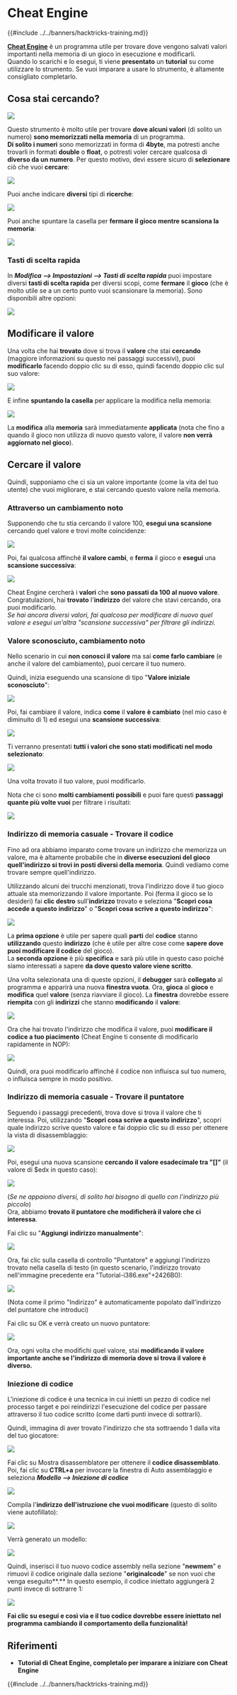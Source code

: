 # Cheat Engine

{{#include ../../banners/hacktricks-training.md}}

[**Cheat Engine**](https://www.cheatengine.org/downloads.php) è un programma utile per trovare dove vengono salvati valori importanti nella memoria di un gioco in esecuzione e modificarli.\
Quando lo scarichi e lo esegui, ti viene **presentato** un **tutorial** su come utilizzare lo strumento. Se vuoi imparare a usare lo strumento, è altamente consigliato completarlo.

## Cosa stai cercando?

![](<../../images/image (762).png>)

Questo strumento è molto utile per trovare **dove alcuni valori** (di solito un numero) **sono memorizzati nella memoria** di un programma.\
**Di solito i numeri** sono memorizzati in forma di **4byte**, ma potresti anche trovarli in formati **double** o **float**, o potresti voler cercare qualcosa di **diverso da un numero**. Per questo motivo, devi essere sicuro di **selezionare** ciò che vuoi **cercare**:

![](<../../images/image (324).png>)

Puoi anche indicare **diversi** tipi di **ricerche**:

![](<../../images/image (311).png>)

Puoi anche spuntare la casella per **fermare il gioco mentre scansiona la memoria**:

![](<../../images/image (1052).png>)

### Tasti di scelta rapida

In _**Modifica --> Impostazioni --> Tasti di scelta rapida**_ puoi impostare diversi **tasti di scelta rapida** per diversi scopi, come **fermare** il **gioco** (che è molto utile se a un certo punto vuoi scansionare la memoria). Sono disponibili altre opzioni:

![](<../../images/image (864).png>)

## Modificare il valore

Una volta che hai **trovato** dove si trova il **valore** che stai **cercando** (maggiore informazioni su questo nei passaggi successivi), puoi **modificarlo** facendo doppio clic su di esso, quindi facendo doppio clic sul suo valore:

![](<../../images/image (563).png>)

E infine **spuntando la casella** per applicare la modifica nella memoria:

![](<../../images/image (385).png>)

La **modifica** alla **memoria** sarà immediatamente **applicata** (nota che fino a quando il gioco non utilizza di nuovo questo valore, il valore **non verrà aggiornato nel gioco**).

## Cercare il valore

Quindi, supponiamo che ci sia un valore importante (come la vita del tuo utente) che vuoi migliorare, e stai cercando questo valore nella memoria.

### Attraverso un cambiamento noto

Supponendo che tu stia cercando il valore 100, **esegui una scansione** cercando quel valore e trovi molte coincidenze:

![](<../../images/image (108).png>)

Poi, fai qualcosa affinché **il valore cambi**, e **ferma** il gioco e **esegui** una **scansione successiva**:

![](<../../images/image (684).png>)

Cheat Engine cercherà i **valori** che **sono passati da 100 al nuovo valore**. Congratulazioni, hai **trovato** l'**indirizzo** del valore che stavi cercando, ora puoi modificarlo.\
_Se hai ancora diversi valori, fai qualcosa per modificare di nuovo quel valore e esegui un'altra "scansione successiva" per filtrare gli indirizzi._

### Valore sconosciuto, cambiamento noto

Nello scenario in cui **non conosci il valore** ma sai **come farlo cambiare** (e anche il valore del cambiamento), puoi cercare il tuo numero.

Quindi, inizia eseguendo una scansione di tipo "**Valore iniziale sconosciuto**":

![](<../../images/image (890).png>)

Poi, fai cambiare il valore, indica **come** il **valore** **è cambiato** (nel mio caso è diminuito di 1) ed esegui una **scansione successiva**:

![](<../../images/image (371).png>)

Ti verranno presentati **tutti i valori che sono stati modificati nel modo selezionato**:

![](<../../images/image (569).png>)

Una volta trovato il tuo valore, puoi modificarlo.

Nota che ci sono **molti cambiamenti possibili** e puoi fare questi **passaggi quante più volte vuoi** per filtrare i risultati:

![](<../../images/image (574).png>)

### Indirizzo di memoria casuale - Trovare il codice

Fino ad ora abbiamo imparato come trovare un indirizzo che memorizza un valore, ma è altamente probabile che in **diverse esecuzioni del gioco quell'indirizzo si trovi in posti diversi della memoria**. Quindi vediamo come trovare sempre quell'indirizzo.

Utilizzando alcuni dei trucchi menzionati, trova l'indirizzo dove il tuo gioco attuale sta memorizzando il valore importante. Poi (ferma il gioco se lo desideri) fai **clic destro** sull'**indirizzo** trovato e seleziona "**Scopri cosa accede a questo indirizzo**" o "**Scopri cosa scrive a questo indirizzo**":

![](<../../images/image (1067).png>)

La **prima opzione** è utile per sapere quali **parti** del **codice** stanno **utilizzando** questo **indirizzo** (che è utile per altre cose come **sapere dove puoi modificare il codice** del gioco).\
La **seconda opzione** è più **specifica** e sarà più utile in questo caso poiché siamo interessati a sapere **da dove questo valore viene scritto**.

Una volta selezionata una di queste opzioni, il **debugger** sarà **collegato** al programma e apparirà una nuova **finestra vuota**. Ora, **gioca** al **gioco** e **modifica** quel **valore** (senza riavviare il gioco). La **finestra** dovrebbe essere **riempita** con gli **indirizzi** che stanno **modificando** il **valore**:

![](<../../images/image (91).png>)

Ora che hai trovato l'indirizzo che modifica il valore, puoi **modificare il codice a tuo piacimento** (Cheat Engine ti consente di modificarlo rapidamente in NOP):

![](<../../images/image (1057).png>)

Quindi, ora puoi modificarlo affinché il codice non influisca sul tuo numero, o influisca sempre in modo positivo.

### Indirizzo di memoria casuale - Trovare il puntatore

Seguendo i passaggi precedenti, trova dove si trova il valore che ti interessa. Poi, utilizzando "**Scopri cosa scrive a questo indirizzo**", scopri quale indirizzo scrive questo valore e fai doppio clic su di esso per ottenere la vista di disassemblaggio:

![](<../../images/image (1039).png>)

Poi, esegui una nuova scansione **cercando il valore esadecimale tra "\[]"** (il valore di $edx in questo caso):

![](<../../images/image (994).png>)

(_Se ne appaiono diversi, di solito hai bisogno di quello con l'indirizzo più piccolo_)\
Ora, abbiamo **trovato il puntatore che modificherà il valore che ci interessa**.

Fai clic su "**Aggiungi indirizzo manualmente**":

![](<../../images/image (990).png>)

Ora, fai clic sulla casella di controllo "Puntatore" e aggiungi l'indirizzo trovato nella casella di testo (in questo scenario, l'indirizzo trovato nell'immagine precedente era "Tutorial-i386.exe"+2426B0):

![](<../../images/image (392).png>)

(Nota come il primo "Indirizzo" è automaticamente popolato dall'indirizzo del puntatore che introduci)

Fai clic su OK e verrà creato un nuovo puntatore:

![](<../../images/image (308).png>)

Ora, ogni volta che modifichi quel valore, stai **modificando il valore importante anche se l'indirizzo di memoria dove si trova il valore è diverso.**

### Iniezione di codice

L'iniezione di codice è una tecnica in cui inietti un pezzo di codice nel processo target e poi reindirizzi l'esecuzione del codice per passare attraverso il tuo codice scritto (come darti punti invece di sottrarli).

Quindi, immagina di aver trovato l'indirizzo che sta sottraendo 1 dalla vita del tuo giocatore:

![](<../../images/image (203).png>)

Fai clic su Mostra disassemblatore per ottenere il **codice disassemblato**.\
Poi, fai clic su **CTRL+a** per invocare la finestra di Auto assemblaggio e seleziona _**Modello --> Iniezione di codice**_

![](<../../images/image (902).png>)

Compila l'**indirizzo dell'istruzione che vuoi modificare** (questo di solito viene autofillato):

![](<../../images/image (744).png>)

Verrà generato un modello:

![](<../../images/image (944).png>)

Quindi, inserisci il tuo nuovo codice assembly nella sezione "**newmem**" e rimuovi il codice originale dalla sezione "**originalcode**" se non vuoi che venga eseguito\*\*.\*\* In questo esempio, il codice iniettato aggiungerà 2 punti invece di sottrarre 1:

![](<../../images/image (521).png>)

**Fai clic su esegui e così via e il tuo codice dovrebbe essere iniettato nel programma cambiando il comportamento della funzionalità!**

## **Riferimenti**

- **Tutorial di Cheat Engine, completalo per imparare a iniziare con Cheat Engine**

{{#include ../../banners/hacktricks-training.md}}
